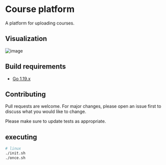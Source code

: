# Course platform

A platform for uploading courses.

## Visualization

![image](https://user-images.githubusercontent.com/78381898/202837719-fa97ab26-614a-47e1-8b11-7f3d43475459.png)

## Build requirements

- [Go 1.19.x](https://go.dev/dl/)

## Contributing

Pull requests are welcome. For major changes, please open an issue first
to discuss what you would like to change.

Please make sure to update tests as appropriate.

## executing
```sh
# linux
./init.sh
./once.sh
```
